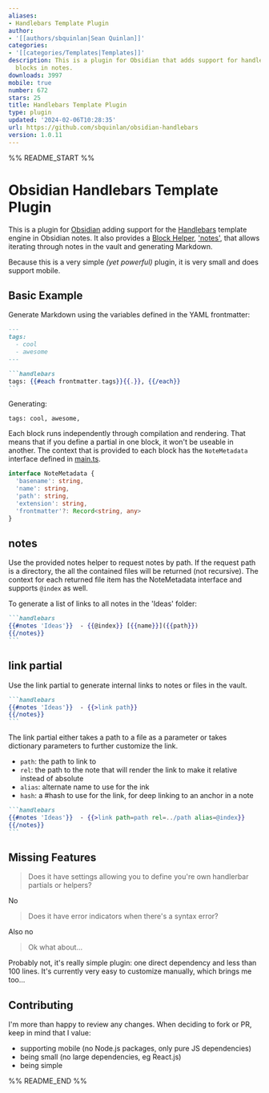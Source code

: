 ```yaml
---
aliases:
- Handlebars Template Plugin
author:
- '[[authors/sbquinlan|Sean Quinlan]]'
categories:
- '[[categories/Templates|Templates]]'
description: This is a plugin for Obsidian that adds support for handlebars template
  blocks in notes.
downloads: 3997
mobile: true
number: 672
stars: 25
title: Handlebars Template Plugin
type: plugin
updated: '2024-02-06T10:28:35'
url: https://github.com/sbquinlan/obsidian-handlebars
version: 1.0.11
---
```


%% README_START %%

# Obsidian Handlebars Template Plugin

This is a plugin for [Obsidian](https://obsidian.md) adding support for the [Handlebars](https://handlebarsjs.com/) template engine in Obsidian notes. It also provides a [Block Helper](https://handlebarsjs.com/guide/block-helpers.html), ['notes'](#notes), that allows iterating through notes in the vault and generating Markdown.

Because this is a very simple *(yet powerful)* plugin, it is very small and does support mobile.

## Basic Example

Generate Markdown using the variables defined in the YAML frontmatter:

`````md
---
tags:
  - cool
  - awesome
---

```handlebars
tags: {{#each frontmatter.tags}}{{.}}, {{/each}}
```
`````

Generating:

```
tags: cool, awesome, 
```
 
Each block runs independently through compilation and rendering. That means that if you define a partial in one block, it won't be useable in another. The context that is provided to each block has the ```NoteMetadata``` interface defined in [main.ts](/main.ts). 

```ts
interface NoteMetadata {
  'basename': string,
  'name': string,
  'path': string, 
  'extension': string,
  'frontmatter'?: Record<string, any>
}
```

## notes

Use the provided notes helper to request notes by path. If the request path is a directory, the all the contained files will be returned (not recursive). The context for each returned file item has the NoteMetadata interface and supports ```@index``` as well.

To generate a list of links to all notes in the 'Ideas' folder:
`````md
```handlebars
{{#notes 'Ideas'}}  - {{@index}} [{{name}}]({{path}})
{{/notes}}
```
`````
## link partial

Use the link partial to generate internal links to notes or files in the vault.
`````md
```handlebars
{{#notes 'Ideas'}}  - {{>link path}}
{{/notes}}
```
`````

The link partial either takes a path to a file as a parameter or takes dictionary parameters to further customize the link. 
- ```path```: the path to link to
- ```rel```: the path to the note that will render the link to make it relative instead of absolute
- ```alias```: alternate name to use for the ink
- ```hash```: a #hash to use for the link, for deep linking to an anchor in a note

`````md
```handlebars
{{#notes 'Ideas'}}  - {{>link path=path rel=../path alias=@index}}
{{/notes}}
```
`````
## Missing Features

> Does it have settings allowing you to define you're own handlerbar partials or helpers?

No

> Does it have error indicators when there's a syntax error?

Also no

> Ok what about... 

Probably not, it's really simple plugin: one direct dependency and less than 100 lines. It's currently very easy to customize manually, which brings me too...

## Contributing

I'm more than happy to review any changes. When deciding to fork or PR, keep in mind that I value:
- supporting mobile (no Node.js packages, only pure JS dependencies)
- being small (no large dependencies, eg React.js)
- being simple


%% README_END %%